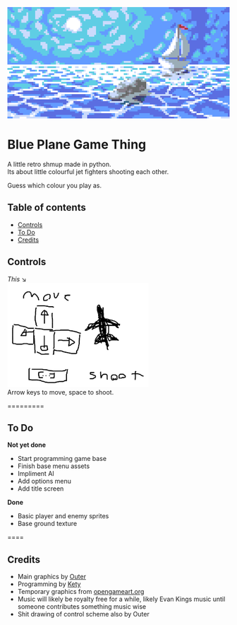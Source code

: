 ![Game logo title thing](placeholder-title.png)
# Blue Plane Game Thing
A little retro shmup made in python.  
Its about little colourful jet fighters shooting each other.  
  
Guess which colour you play as.

## Table of contents
- [Controls](#controls)
- [To Do](#todo)
- [Credits](#credits)  
  


## Controls <a name="controls"></a>
*This* ↘️  
![placeholder controls](placeholder-controls.png)  
Arrow keys to move, space to shoot.

=========
## To Do <a name="todo"></a>
**Not yet done**

- Start programming game base
- Finish base menu assets
- Impliment AI
- Add options menu
- Add title screen 
 
**Done**

- Basic player and enemy sprites
- Base ground texture


====
## Credits <a name="credits"></a>
- Main graphics by [Outer](https://twitter.com/outertoaster)
- Programming by [Kety](https://twitter.com/ketyfolf)
- Temporary graphics from [opengameart.org](http://opengameart.org/)
- Music will likely be royalty free for a while, likely
 Evan Kings music until someone contributes something music wise
- Shit drawing of control scheme also by Outer
